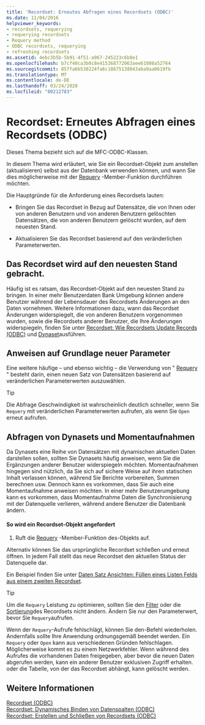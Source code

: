 ```yaml
---
title: 'Recordset: Erneutes Abfragen eines Recordsets (ODBC)'
ms.date: 11/04/2016
helpviewer_keywords:
- recordsets, requerying
- requerying recordsets
- Requery method
- ODBC recordsets, requerying
- refreshing recordsets
ms.assetid: 4ebc3b5b-5b91-4f51-a967-245223c6b8e1
ms.openlocfilehash: b7cf40ca3b0c8e415368772063aee61008a52764
ms.sourcegitcommit: 857fa6b530224fa6c18675138043aba9aa0619fb
ms.translationtype: MT
ms.contentlocale: de-DE
ms.lasthandoff: 03/24/2020
ms.locfileid: "80212783"
---
```

# <a name="recordset-requerying-a-recordset-odbc"></a>Recordset: Erneutes Abfragen eines Recordsets (ODBC)

Dieses Thema bezieht sich auf die MFC-ODBC-Klassen.

In diesem Thema wird erläutert, wie Sie ein Recordset-Objekt zum anstellen (aktualisieren) selbst aus der Datenbank verwenden können, und wann Sie dies möglicherweise mit der [Requery](../../mfc/reference/crecordset-class.md#requery) -Member-Funktion durchführen möchten.

Die Hauptgründe für die Anforderung eines Recordsets lauten:

- Bringen Sie das Recordset in Bezug auf Datensätze, die von Ihnen oder von anderen Benutzern und von anderen Benutzern gelöschten Datensätzen, die von anderen Benutzern gelöscht wurden, auf dem neuesten Stand.

- Aktualisieren Sie das Recordset basierend auf den veränderlichen Parameterwerten.

##  <a name="bringing-the-recordset-up-to-date"></a><a name="_core_bringing_the_recordset_up_to_date"></a>Das Recordset wird auf den neuesten Stand gebracht.

Häufig ist es ratsam, das Recordset-Objekt auf den neuesten Stand zu bringen. In einer mehr Benutzerdaten Bank Umgebung können andere Benutzer während der Lebensdauer des Recordsets Änderungen an den Daten vornehmen. Weitere Informationen dazu, wann das Recordset Änderungen widerspiegelt, die von anderen Benutzern vorgenommen wurden, sowie die Recordsets anderer Benutzer, die Ihre Änderungen widerspiegeln, finden Sie unter [Recordset: Wie Recordsets Update Records (ODBC)](../../data/odbc/recordset-how-recordsets-update-records-odbc.md) und [Dynaset](../../data/odbc/dynaset.md)ausführen.

##  <a name="requerying-based-on-new-parameters"></a><a name="_core_requerying_based_on_new_parameters"></a>Anweisen auf Grundlage neuer Parameter

Eine weitere häufige – und ebenso wichtig – die Verwendung von " [Requery](../../mfc/reference/crecordset-class.md#requery) " besteht darin, einen neuen Satz von Datensätzen basierend auf veränderlichen Parameterwerten auszuwählen.

> [!TIP]
>  Die Abfrage Geschwindigkeit ist wahrscheinlich deutlich schneller, wenn Sie `Requery` mit veränderlichen Parameterwerten aufrufen, als wenn Sie `Open` erneut aufrufen.

##  <a name="requerying-dynasets-vs-snapshots"></a><a name="_core_requerying_dynasets_vs.._snapshots"></a>Abfragen von Dynasets und Momentaufnahmen

Da Dynasets eine Reihe von Datensätzen mit dynamischen aktuellen Daten darstellen sollen, sollten Sie Dynasets häufig anweisen, wenn Sie die Ergänzungen anderer Benutzer widerspiegeln möchten. Momentaufnahmen hingegen sind nützlich, da Sie sich auf sichere Weise auf ihren statischen Inhalt verlassen können, während Sie Berichte vorbereiten, Summen berechnen usw. Dennoch kann es vorkommen, dass Sie auch eine Momentaufnahme anweisen möchten. In einer mehr Benutzerumgebung kann es vorkommen, dass Momentaufnahme Daten die Synchronisierung mit der Datenquelle verlieren, während andere Benutzer die Datenbank ändern.

#### <a name="to-requery-a-recordset-object"></a>So wird ein Recordset-Objekt angefordert

1. Ruft die [Requery](../../mfc/reference/crecordset-class.md#requery) -Member-Funktion des-Objekts auf.

Alternativ können Sie das ursprüngliche Recordset schließen und erneut öffnen. In jedem Fall stellt das neue Recordset den aktuellen Status der Datenquelle dar.

Ein Beispiel finden Sie unter [Daten Satz Ansichten: Füllen eines Listen Felds aus einem zweiten Recordset](../../data/filling-a-list-box-from-a-second-recordset-mfc-data-access.md).

> [!TIP]
>  Um die `Requery` Leistung zu optimieren, sollten Sie den [Filter](../../data/odbc/recordset-filtering-records-odbc.md) oder die [Sortierung](../../data/odbc/recordset-sorting-records-odbc.md)des Recordsets nicht ändern. Ändern Sie nur den Parameterwert, bevor Sie `Requery`aufrufen.

Wenn der `Requery`-Aufrufe fehlschlägt, können Sie den-Befehl wiederholen. Andernfalls sollte Ihre Anwendung ordnungsgemäß beendet werden. Ein `Requery` oder `Open` kann aus verschiedenen Gründen fehlschlagen. Möglicherweise kommt es zu einem Netzwerkfehler. Wenn während des Aufrufes die vorhandenen Daten freigegeben, aber bevor die neuen Daten abgerufen werden, kann ein anderer Benutzer exklusiven Zugriff erhalten. oder die Tabelle, von der das Recordset abhängt, kann gelöscht werden.

## <a name="see-also"></a>Weitere Informationen

[Recordset (ODBC)](../../data/odbc/recordset-odbc.md)<br/>
[Recordset: Dynamisches Binden von Datenspalten (ODBC)](../../data/odbc/recordset-dynamically-binding-data-columns-odbc.md)<br/>
[Recordset: Erstellen und Schließen von Recordsets (ODBC)](../../data/odbc/recordset-creating-and-closing-recordsets-odbc.md)
